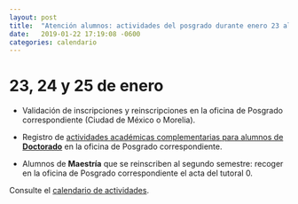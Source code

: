 ```yaml
---
layout: post
title:  "Atención alumnos: actividades del posgrado durante enero 23 al 25"
date:   2019-01-22 17:19:08 -0600
categories: calendario
---
```


# 23, 24 y 25 de enero

 - Validación de inscripciones y reinscripciones en la oficina de Posgrado correspondiente (Ciudad de México o Morelia).

 - Registro de [actividades académicas complementarias para alumnos de **Doctorado**](/doctorado/actividades) en la oficina de Posgrado correspondiente.
 
 - Alumnos de **Maestría** que se reinscriben al segundo semestre: recoger en la oficina de Posgrado correspondiente el acta del tutoral 0.

Consulte el [calendario de actividades](/posgrado/calendario).
